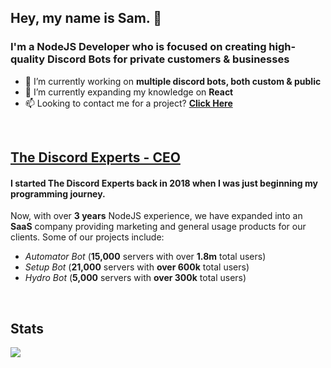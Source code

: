 ## Hey, my name is Sam. 👋

### I'm a NodeJS Developer who is focused on creating high-quality Discord Bots for private customers & businesses
- 🔭 I’m currently working on **multiple discord bots, both custom & public**
- 🌱 I’m currently expanding my knowledge on **React**
- 📫 Looking to contact me for a project? [**Click Here**](mailto:payments@thediscordexperts.com)

<br />

## [The Discord Experts - CEO](https://www.thediscordexperts.com)
#### I started The Discord Experts back in 2018 when I was just beginning my programming journey. 
Now, with over **3 years** NodeJS experience, we have expanded into an **SaaS** company providing marketing and general usage products for our clients.
Some of our projects include:
- *Automator Bot* (**15,000** servers with over **1.8m** total users)
- *Setup Bot* (**21,000** servers with **over 600k** total users)
- *Hydro Bot* (**5,000** servers with **over 300k** total users)

<br />

## Stats
<img src="https://raw.githubusercontent.com/samennis1/stats/7d8711bbfe80029d10e81200cdde35dbccc79359/generated/overview.svg?token=AA7NDQC6QYX6VQ4Y4DHVZITA2PMK2">

<!--
**samennis1/samennis1** is a ✨ _special_ ✨ repository because its `README.md` (this file) appears on your GitHub profile.

Here are some ideas to get you started:

- 🔭 I’m currently working on ...
- 🌱 I’m currently learning ...
- 👯 I’m looking to collaborate on ...
- 🤔 I’m looking for help with ...
- 💬 Ask me about ...
- 📫 How to reach me: ...
- 😄 Pronouns: ...
- ⚡ Fun fact: ...
-->
